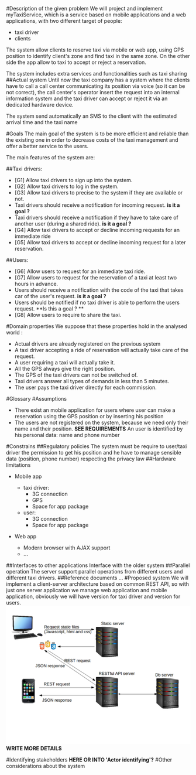 #Description of the given problem
We will project and implement myTaxiService, which is a service based on mobile applications and a web applications, with two different target of people:

* taxi driver
* clients

The system allow clients to reserve taxi via mobile or web app, using GPS position to identify client's zone and find taxi in the same zone. On the other side the app allow to taxi to accept or reject a reservation.

The system includes extra services and functionalities such as taxi sharing
##Actual system
Until now the taxi company has a system where the clients have to call a call center communicating its position via voice (so it can be not correct), the call center's operator insert the request into an internal information system and the taxi driver can accept or reject it via an dedicated hardware device.

The system send automatically an SMS to the client with the estimated arrival time and the taxi name

#Goals
The main goal of the system is to be more efficient and reliable than the existing one in order to decrease costs of the taxi management and offer a better service to the users.

The main features of the system are:

##Taxi drivers:
* [G1] Allow taxi drivers to sign up into the system.
* [G2] Allow taxi drivers to log in the system.
* [G3] Allow taxi drivers to precise to the system if they are available or not.
* Taxi drivers should receive a notification for incoming request.   **is it a goal ?**
* Taxi drivers should receive a notification if they have to take care of another user (during a shared ride).   **is it a goal ?**
* [G4] Allow taxi drivers to accept or decline incoming requests for an immediate ride
* [G5] Allow taxi drivers to accept or decline incoming request for a later reservation.

##Users:
* [G6] Allow users to request for an immediate taxi ride.
* [G7] Allow users to request for the reservation of a taxi at least two hours in advance.
* Users should receive a notification with the code of the taxi that takes car of the user's request. **is it a goal ?**
* Users should be notified if no taxi driver is able to perform the users request. **Is this a goal ? **
* [G8] Allow users to require to share the taxi.

#Domain properties
We suppose that these properties hold in the analysed world :

* Actual drivers are already registered on the previous system
* A taxi driver accepting a ride of reservation will actually take care of the request.
* A user requiring a taxi will actually take it.
* All the GPS always give the right position. 
* The GPS of the taxi drivers can not be switched of.
* Taxi drivers answer all types of demands in less than 5 minutes.
* The user pays the taxi driver directly for each commission.

#Glossary
#Assumptions
* There exist an mobile application for users where user can make a reservation using the GPS position or by inserting his position
* The users are not registered on the system, because we need only their name and their position. **SEE REQUIREMENTS** An user is identified by his personal data: name and phone number

#Constrains
##Regulatory policies
The system must be require to user/taxi driver the permission to get his position and he have to manage sensible data (position, phone number) respecting the privacy law
##Hardware limitations
* Mobile app
    * taxi driver:
        * 3G connection
        * GPS
        * Space for app package
    * user:
        * 3G connection
        * Space for app package  

* Web app
    * Modern browser with AJAX support
    * ...

##Interfaces to other applications
Interface with the older system
##Parallel operation
The server support parallel operations from different users and different taxi drivers.
##Reference documents
...
#Proposed system
We will implement a client-server architecture based on common REST API, so with just one server application we manage web application and mobile application, obviously we will have version for taxi driver and version for users.
![Architecture](../resources/architecture.png?raw=true)
**WRITE MORE DETAILS**

#Identifying stakeholders **HERE OR INTO 'Actor identifying'?**
#Other considerations about the system
